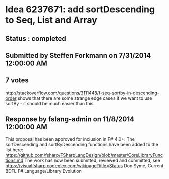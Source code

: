 # Idea 6237671: add sortDescending to Seq, List and Array #

## Status : completed

## Submitted by Steffen Forkmann on 7/31/2014 12:00:00 AM

## 7 votes

http://stackoverflow.com/questions/3111448/f-seq-sortby-in-descending-order shows that there are some strange edge cases if we want to use sortBy - it should be much easier than this.

## Response by fslang-admin on 11/8/2014 12:00:00 AM

This proposal has been approved for inclusion in F# 4.0+.
The sortDescending and sortByDescending functions have been added to the list here: https://github.com/fsharp/FSharpLangDesign/blob/master/CoreLibraryFunctions.md
The work has now been submitted, reviewed and committed, see https://visualfsharp.codeplex.com/wikipage?title=Status
Don Syme, Current BDFL F# Language/Library Evolution

